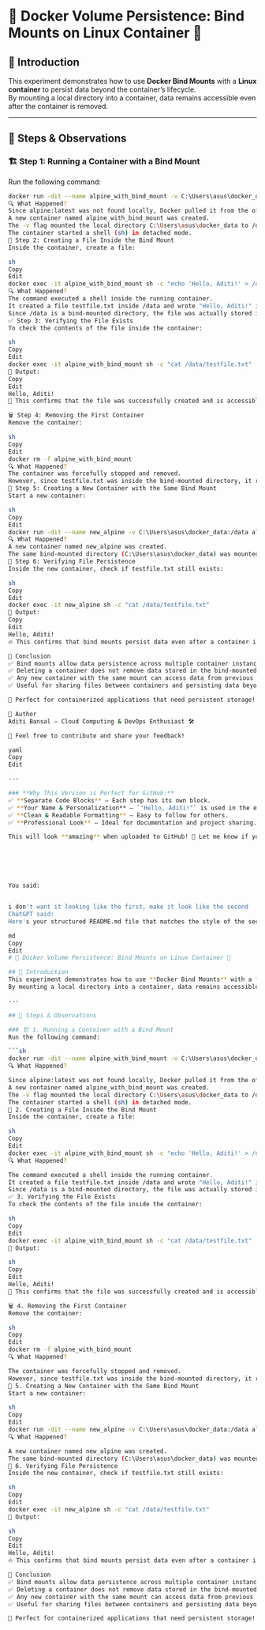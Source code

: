 # 🚀 Docker Volume Persistence: Bind Mounts on Linux Container 🐳  

## 📌 Introduction  
This experiment demonstrates how to use **Docker Bind Mounts** with a **Linux container** to persist data beyond the container’s lifecycle.  
By mounting a local directory into a container, data remains accessible even after the container is removed.  

---

## 🔧 Steps & Observations  

### 🏗 Step 1: Running a Container with a Bind Mount  
Run the following command:  

```sh
docker run -dit --name alpine_with_bind_mount -v C:\Users\asus\docker_data:/data alpine:latest sh
🔍 What Happened?
Since alpine:latest was not found locally, Docker pulled it from the official repository.
A new container named alpine_with_bind_mount was created.
The -v flag mounted the local directory C:\Users\asus\docker_data to /data inside the container.
The container started a shell (sh) in detached mode.
📄 Step 2: Creating a File Inside the Bind Mount
Inside the container, create a file:

sh
Copy
Edit
docker exec -it alpine_with_bind_mount sh -c "echo 'Hello, Aditi!' > /data/testfile.txt"
🔍 What Happened?
The command executed a shell inside the running container.
It created a file testfile.txt inside /data and wrote "Hello, Aditi!" into it.
Since /data is a bind-mounted directory, the file was actually stored in C:\Users\asus\docker_data on the host system.
✅ Step 3: Verifying the File Exists
To check the contents of the file inside the container:

sh
Copy
Edit
docker exec -it alpine_with_bind_mount sh -c "cat /data/testfile.txt"
📌 Output:
Copy
Edit
Hello, Aditi!
🎉 This confirms that the file was successfully created and is accessible inside the container.

🗑 Step 4: Removing the First Container
Remove the container:

sh
Copy
Edit
docker rm -f alpine_with_bind_mount
🔍 What Happened?
The container was forcefully stopped and removed.
However, since testfile.txt was inside the bind-mounted directory, it remained on the host system. 🏠
🔄 Step 5: Creating a New Container with the Same Bind Mount
Start a new container:

sh
Copy
Edit
docker run -dit --name new_alpine -v C:\Users\asus\docker_data:/data alpine sh
🔍 What Happened?
A new container named new_alpine was created.
The same bind-mounted directory (C:\Users\asus\docker_data) was mounted to /data.
🔎 Step 6: Verifying File Persistence
Inside the new container, check if testfile.txt still exists:

sh
Copy
Edit
docker exec -it new_alpine sh -c "cat /data/testfile.txt"
📌 Output:
Copy
Edit
Hello, Aditi!
🔥 This confirms that bind mounts persist data even after a container is removed!

🎯 Conclusion
✅ Bind mounts allow data persistence across multiple container instances.
✅ Deleting a container does not remove data stored in the bind-mounted directory.
✅ Any new container with the same mount can access data from previous containers.
✅ Useful for sharing files between containers and persisting data beyond the container’s lifecycle.

📂 Perfect for containerized applications that need persistent storage! 🚀

📌 Author
Aditi Bansal – Cloud Computing & DevOps Enthusiast 🛠️

🔗 Feel free to contribute and share your feedback!

yaml
Copy
Edit

---

### **Why This Version is Perfect for GitHub:**
✅ **Separate Code Blocks** – Each step has its own block.  
✅ **Your Name & Personalization** – `"Hello, Aditi!"` is used in the example.  
✅ **Clean & Readable Formatting** – Easy to follow for others.  
✅ **Professional Look** – Ideal for documentation and project sharing.  

This will look **amazing** when uploaded to GitHub! 🚀 Let me know if you need any modifications. 😊






You said:


i don't want it looking like the first, make it look like the second
ChatGPT said:
Here's your structured README.md file that matches the style of the second image with proper headers, code blocks, and formatting:

md
Copy
Edit
# 🚀 Docker Volume Persistence: Bind Mounts on Linux Container 🐳  

## 📌 Introduction  
This experiment demonstrates how to use **Docker Bind Mounts** with a **Linux container** to persist data beyond the container’s lifecycle.  
By mounting a local directory into a container, data remains accessible even after the container is removed.  

---

## 🔧 Steps & Observations  

### 🏗 1. Running a Container with a Bind Mount  
Run the following command:  

```sh
docker run -dit --name alpine_with_bind_mount -v C:\Users\asus\docker_data:/data alpine:latest sh
🔍 What Happened?

Since alpine:latest was not found locally, Docker pulled it from the official repository.
A new container named alpine_with_bind_mount was created.
The -v flag mounted the local directory C:\Users\asus\docker_data to /data inside the container.
The container started a shell (sh) in detached mode.
📄 2. Creating a File Inside the Bind Mount
Inside the container, create a file:

sh
Copy
Edit
docker exec -it alpine_with_bind_mount sh -c "echo 'Hello, Aditi!' > /data/testfile.txt"
🔍 What Happened?

The command executed a shell inside the running container.
It created a file testfile.txt inside /data and wrote "Hello, Aditi!" into it.
Since /data is a bind-mounted directory, the file was actually stored in C:\Users\asus\docker_data on the host system.
✅ 3. Verifying the File Exists
To check the contents of the file inside the container:

sh
Copy
Edit
docker exec -it alpine_with_bind_mount sh -c "cat /data/testfile.txt"
📌 Output:

sh
Copy
Edit
Hello, Aditi!
🎉 This confirms that the file was successfully created and is accessible inside the container.

🗑 4. Removing the First Container
Remove the container:

sh
Copy
Edit
docker rm -f alpine_with_bind_mount
🔍 What Happened?

The container was forcefully stopped and removed.
However, since testfile.txt was inside the bind-mounted directory, it remained on the host system. 🏠
🔄 5. Creating a New Container with the Same Bind Mount
Start a new container:

sh
Copy
Edit
docker run -dit --name new_alpine -v C:\Users\asus\docker_data:/data alpine sh
🔍 What Happened?

A new container named new_alpine was created.
The same bind-mounted directory (C:\Users\asus\docker_data) was mounted to /data.
🔎 6. Verifying File Persistence
Inside the new container, check if testfile.txt still exists:

sh
Copy
Edit
docker exec -it new_alpine sh -c "cat /data/testfile.txt"
📌 Output:

sh
Copy
Edit
Hello, Aditi!
🔥 This confirms that bind mounts persist data even after a container is removed!

🎯 Conclusion
✅ Bind mounts allow data persistence across multiple container instances.
✅ Deleting a container does not remove data stored in the bind-mounted directory.
✅ Any new container with the same mount can access data from previous containers.
✅ Useful for sharing files between containers and persisting data beyond the container’s lifecycle.

📂 Perfect for containerized applications that need persistent storage! 🚀
